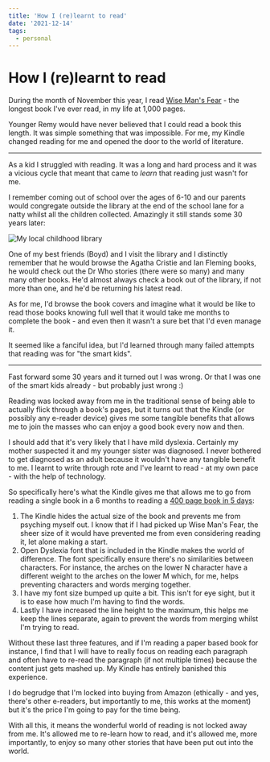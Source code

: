 ```yaml
---
title: 'How I (re)learnt to read'
date: '2021-12-14'
tags:
  - personal
---
```


# How I (re)learnt to read

During the month of November this year, I read [Wise Man's Fear](/books/2021/the-wise-mans-fear-the-kingkiller-chronicle-2) - the longest book I've ever read, in my life at 1,000 pages.

Younger Remy would have never believed that I could read a book this length. It was simple something that was impossible. For me, my Kindle changed reading for me and opened the door to the world of literature.

<!--more-->

---

As a kid I struggled with reading. It was a long and hard process and it was a vicious cycle that meant that came to _learn_ that reading just wasn't for me.

I remember coming out of school over the ages of 6-10 and our parents would congregate outside the library at the end of the school lane for a natty whilst all the children collected. Amazingly it still stands some 30 years later:

![My local childhood library](/images/library.jpg)

One of my best friends (Boyd) and I visit the library and I distinctly remember that he would browse the Agatha Cristie and Ian Fleming books, he would check out the Dr Who stories (there were so many) and many many other books. He'd almost always check a book out of the library, if not more than one, and he'd be returning his latest read.

As for me, I'd browse the book covers and imagine what it would be like to read those books knowing full well that it would take me months to complete the book - and even then it wasn't a sure bet that I'd even manage it.

It seemed like a fanciful idea, but I'd learned through many failed attempts that reading was for "the smart kids".

---

Fast forward some 30 years and it turned out I was wrong. Or that I was one of the smart kids already - but probably just wrong :)

Reading was locked away from me in the traditional sense of being able to actually flick through a book's pages, but it turns out that the Kindle (or possibly any e-reader device) gives me some tangible benefits that allows me to join the masses who can enjoy a good book every now and then.

I should add that it's very likely that I have mild dyslexia. Certainly my mother suspected it and my younger sister was diagnosed. I never bothered to get diagnosed as an adult because it wouldn't have any tangible benefit to me. I learnt to write through rote and I've learnt to read - at my own pace - with the help of technology.

So specifically here's what the Kindle gives me that allows me to go from reading a single book in a 6 months to reading a [400 page book in 5 days](/books/2021/the-whole-truth-di-adam-fawley-5):

1. The Kindle hides the actual size of the book and prevents me from psyching myself out. I know that if I had picked up Wise Man's Fear, the sheer size of it would have prevented me from even considering reading it, let alone making a start.
2. Open Dyslexia font that is included in the Kindle makes the world of difference. The font specifically ensure there's no similarities between characters. For instance, the arches on the lower N character have a different weight to the arches on the lower M which, for me, helps preventing characters and words merging together.
3. I have my font size bumped up quite a bit. This isn't for eye sight, but it is to ease how much I'm having to find the words.
4. Lastly I have increased the line height to the maximum, this helps me keep the lines separate, again to prevent the words from merging whilst I'm trying to read.

Without these last three features, and if I'm reading a paper based book for instance, I find that I will have to really focus on reading each paragraph and often have to re-read the paragraph (if not multiple times) because the content just gets mashed up. My Kindle has entirely banished this experience.

I do begrudge that I'm locked into buying from Amazon (ethically - and yes, there's other e-readers, but importantly to me, this works at the moment) but it's the price I'm going to pay for the time being.

With all this, it means the wonderful world of reading is not locked away from me. It's allowed me to re-learn how to read, and it's allowed me, more importantly, to enjoy so many other stories that have been put out into the world.
